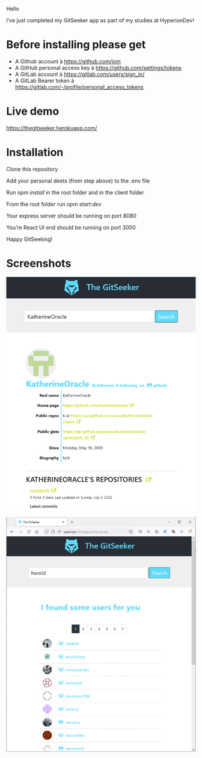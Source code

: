 ﻿Hello 

I’ve just completed my GitSeeker app as part of my studies at HyperionDev! 

# Before installing please get
- A Github account à <https://github.com/join>
- A GitHub personal access key à <https://github.com/settings/tokens>
- A GitLab account à <https://gitlab.com/users/sign_in/>
- A GitLab Bearer token à <https://gitlab.com/-/profile/personal_access_tokens> 

# Live demo
https://thegitseeker.herokuapp.com/

# Installation

Clone this repository

Add your personal deets (from step above) to the .env file

Run *npm install* in the root folder and in the client folder

From the root folder run *npm start:dev*

Your express server should be running on port 8080

You’re React UI end should be running on port 3000

Happy GitSeeking!

# Screenshots

![Graphical user interface](screenshot-1.png?raw=true)

![Graphical user interface, text, application](screenshot-2.png?raw=true)





